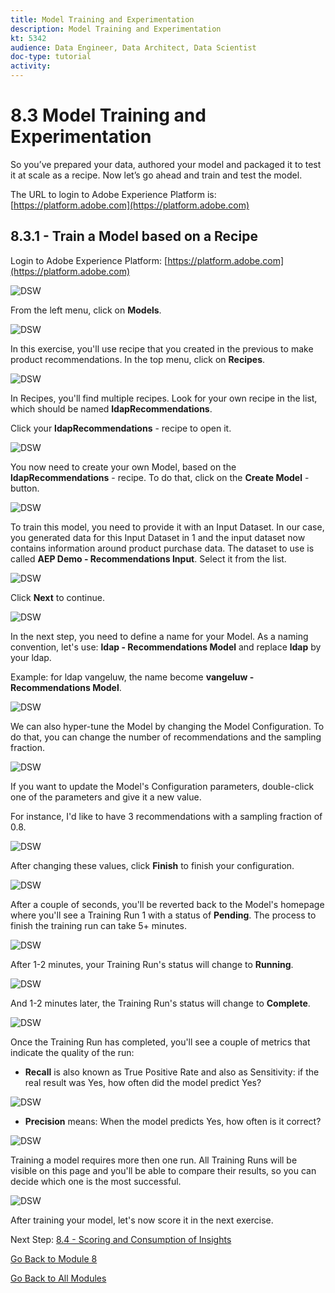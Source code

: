 ```yaml
---
title: Model Training and Experimentation
description: Model Training and Experimentation
kt: 5342
audience: Data Engineer, Data Architect, Data Scientist
doc-type: tutorial
activity: 
---
```


# 8.3 Model Training and Experimentation

So you’ve prepared your data, authored your model and packaged it to test it at scale as a recipe. Now let’s go ahead and train and test the model.

The URL to login to Adobe Experience Platform is: [https://platform.adobe.com](https://platform.adobe.com)

## 8.3.1 - Train a Model based on a Recipe

Login to Adobe Experience Platform: [https://platform.adobe.com](https://platform.adobe.com)

![DSW](./images/home.png)

From the left menu, click on **Models**.

![DSW](./images/mlmodels.png)

In this exercise, you'll use recipe that you created in the previous to make product recommendations.
In the top menu, click on **Recipes**.

![DSW](./images/recipes.png)

In Recipes, you'll find multiple recipes. Look for your own recipe in the list, which should be named **ldapRecommendations**.

Click your **ldapRecommendations** - recipe to open it.

![DSW](./images/prrecipe1.png)

You now need to create your own Model, based on the **ldapRecommendations** - recipe.
To do that, click on the **Create Model** - button.

![DSW](./images/createmodel1.png)

To train this model, you need to provide it with an Input Dataset. In our case, you generated data for this Input Dataset in 1 and the input dataset now contains information around product purchase data.
The dataset to use is called **AEP Demo - Recommendations Input**. Select it from the list.

![DSW](./images/input.png)

Click **Next** to continue.

![DSW](./images/next.png)

In the next step, you need to define a name for your Model. As a naming convention, let's use: **ldap -  Recommendations Model** and replace **ldap** by your ldap.

Example: for ldap vangeluw, the name become **vangeluw - Recommendations Model**.

![DSW](./images/modelname.png)

We can also hyper-tune the Model by changing the Model Configuration. To do that, you can change the number of recommendations and the sampling fraction.

![DSW](./images/modelcfg.png)

If you want to update the Model's Configuration parameters, double-click one of the parameters and give it a new value.

For instance, I'd like to have 3 recommendations with a sampling fraction of 0.8.

![DSW](./images/params.png)

After changing these values, click **Finish** to finish your configuration.

![DSW](./images/finish.png)

After a couple of seconds, you'll be reverted back to the Model's homepage where you'll see a Training Run 1 with a status of **Pending**. The process to finish the training run can take 5+ minutes.

![DSW](./images/trainingrunp.png)

After 1-2 minutes, your Training Run's status will change to **Running**.

![DSW](./images/trainingrunrunning.png)

And 1-2 minutes later, the Training Run's status will change to **Complete**.

![DSW](./images/trainingrunsuccess.png)

Once the Training Run has completed, you'll see a couple of metrics that indicate the quality of the run:

* **Recall** is also known as True Positive Rate and also as Sensitivity: if the real result was Yes, how often did the model predict Yes?

![DSW](./images/recall.png)

* **Precision** means: When the model predicts Yes, how often is it correct?

![DSW](./images/precision.png)

Training a model requires more then one run. All Training Runs will be visible on this page and you'll be able to compare their results, so you can decide which one is the most successful.

![DSW](./images/multipleruns.png)

After training your model, let's now score it in the next exercise.

Next Step: [8.4 - Scoring and Consumption of Insights](./ex4.md)

[Go Back to Module 8](./data-science-workspace-popularity-based-recommendations.md)

[Go Back to All Modules](../../overview.md)
